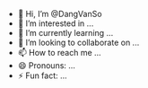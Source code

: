 - 👋 Hi, I’m @DangVanSo
- 👀 I’m interested in ...
- 🌱 I’m currently learning ...
- 💞️ I’m looking to collaborate on ...
- 📫 How to reach me ...
- 😄 Pronouns: ...
- ⚡ Fun fact: ...

<!---
DangVanSo/DangVanSo is a ✨ special ✨ repository because its `README.md` (this file) appears on your GitHub profile.
You can click the Preview link to take a look at your changes.
--->
